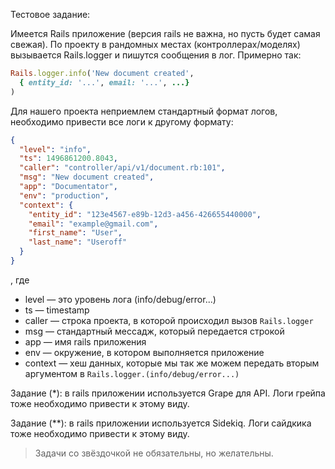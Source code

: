 Тестовое задание:

Имеется Rails приложение (версия rails не важна, но пусть будет самая свежая).
По проекту в рандомных местах (контроллерах/моделях) вызывается Rails.logger и пишутся сообщения в лог. Примерно так:

```ruby
Rails.logger.info('New document created',
  { entity_id: '...', email: '...', ...}
)
```

Для нашего проекта неприемлем стандартный формат логов, необходимо привести все логи к другому формату:

```json
{
  "level": "info",
  "ts": 1496861200.8043,
  "caller": "controller/api/v1/document.rb:101",
  "msg": "New document created",
  "app": "Documentator",
  "env": "production",
  "context": {
    "entity_id": "123e4567-e89b-12d3-a456-426655440000",
    "email": "example@gmail.com",
    "first_name": "User",
    "last_name": "Useroff"
  }
}
```
, где

* level — это уровень лога (info/debug/error...)
* ts — timestamp
* caller — строка проекта, в которой происходил вызов `Rails.logger`
* msg — стандартный мессадж, который передается строкой
* app — имя rails приложения
* env — окружение, в котором выполняется приложение
* context — хеш данных, которые мы так же можем передать вторым аргументом в `Rails.logger.(info/debug/error...)`


Задание (*): в rails приложении используется Grape для API. Логи грейпа тоже необходимо привести к этому виду.

Задание (**): в rails приложении используется Sidekiq. Логи сайдкика тоже необходимо привести к этому виду.

> Задачи со звёздочкой не обязательны, но желательны.
